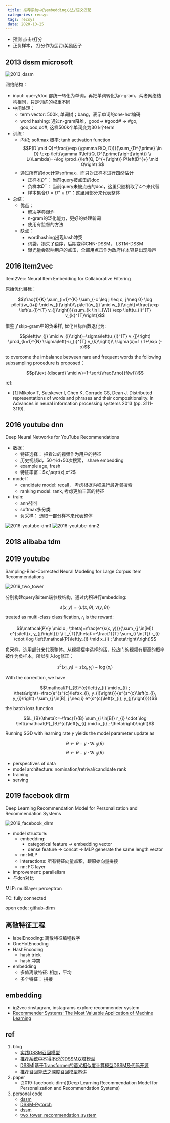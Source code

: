 ```yaml
---
 title: 推荐系统中的embedding方法/语义匹配
 categories: recsys
 tags: recsys
 date: 2020-10-25
---
```


- 预测 点击/打分
- 正负样本， 打分作为惩罚/奖励因子

## 2013 dssm microsoft

![2013_dssm](imgs/2013_dssm.png)

网络结构： 

- input: query/doc 都统一转化为单词，再把单词转化为n-gram，两者网络结构相同，只是训练的权重不同
- 中间处理：
    - term vector: 500k, 单词树；bang，表示单词的one-hot编码
    - word hashing: 通过n-gram降维，good-> #good# -> #go, goo,ood,od#, 这样500k个单词变为30
    k个term
- 训练：
    - 内积; softmax 概率; tanh activation function
    $$P(D \mid Q)=\frac{\exp (\gamma R(Q, D))}{\sum_{D^{\prime} \in D} \exp \left(\gamma R\left(Q, D^{\prime}\right)\right)} \\
    L(\Lambda)=-\log \prod_{\left(Q, D^{+}\right)} P\left(D^{+} \mid Q\right)    $$
    - 通过所有的doc计算softmax，而只对正样本进行四然估计
        - 正样本$D^+$： 当前query被点击的doc
        - 负样本$D^-$： 当前query未被点击的doc，这里只随机取了4个来代替
        - 样本集合$D=D^+ \cup D^-$：这里用部分来代表整体 
- 总结：
    - 优点：
        - 解决字典爆炸
        - n-gram的泛化能力，更好的处理新词
        - 使用有监督的方法
    - 缺点：
        - wordhashing出现hash冲突
        - 词袋，损失了语序，后期变种CNN-DSSM， LSTM-DSSM
        - 曝光量会影响用户的点击，全部用点击作为政府样本容易出现噪声


## 2016 item2vec

Item2Vec: Neural Item Embedding for Collaborative Filtering

原始优化目标：

$$\frac{1}{K} \sum_{i=1}^{K} \sum_{-c \leq j \leq c, j \neq 0} \log p\left(w_{i+j} \mid w_{i}\right)\\
p\left(w_{j} \mid w_{i}\right)=\frac{\exp \left(u_{i}^{T} v_{j}\right)}{\sum_{k \in I_{W}} \exp \left(u_{i}^{T} v_{k}^{T}\right)}$$

借鉴了skip-gram中的负采样, 优化目标函数退化为:

$$p\left(w_{j} \mid w_{i}\right)=\sigma\left(u_{i}^{T} v_{j}\right) \prod_{k=1}^{N} \sigma\left(-u_{i}^{T} v_{k}\right)\\
\sigma(x)=1 / 1+\exp (-x)$$

to overcome the imbalance between rare and frequent words the following subsampling procedure is proposed：

$$p(\text {discard} \mid w)=1-\sqrt{\frac{\rho}{f(w)}}$$


ref: 
- [1] Mikolov T, Sutskever I, Chen K, Corrado GS, Dean J. Distributed representations of words and phrases and their compositionality. In Advances in neural information processing systems 2013 (pp. 3111-3119).

## 2016 youtube dnn

Deep Neural Networks for YouTube Recommendations

- 数据：
    - 特征选择： 把看过的视频作为用户的特征
    - 历史视频id，50个id+50次搜索， share embedding
    - example age, fresh
    - 特征丰富：$x,\sqrt(x),x^2$
- model：
    - candidate model: recall， 考虑根据内积进行最近邻搜索
    - ranking model: rank, 考虑更加丰富的特征
- train:
    - ann召回
    - softmax多分类
    - 负采样： 选取一部分样本来代表整体

![2016-youtube-dnn1](imgs/2016-youtube-dnn1.png)
![2016-youtube-dnn2](imgs/2016-youtube-dnn2.png)


## 2018 alibaba tdm

## 2019 youtube 

Sampling-Bias-Corrected Neural Modeling for Large Corpus Item Recommendations

![2019_two_tower](imgs/2019_two_tower.png)

分别构建query和item端参数结构，通过内积进行embedding:

$$s(x, y)=\langle u(x, \theta), v(y, \theta)\rangle$$

treated as multi-class classification, $r_i$ is the reward:

$$\mathcal{P}(y \mid x ; \theta)=\frac{e^{s(x, y)}}{\sum_{j \in[M]} e^{s\left(x, y_{j}\right)}} \\
L_{T}(\theta):=-\frac{1}{T} \sum_{i \in[T]} r_{i} \cdot \log \left(\mathcal{P}\left(y_{i} \mid x_{i} ; \theta\right)\right)$$

负采样，选用部分来代表整体。从视频榴中选择的话，较热门的视频有更高的概率被作为负样本，所以引入log修正：

$$s^{c}\left(x_{i}, y_{j}\right)=s\left(x_{i}, y_{j}\right)-\log \left(p_{j}\right)$$

With the correction, we have

$$\mathcal{P}_{B}^{c}\left(y_{i} \mid x_{i} ; \theta\right)=\frac{e^{s^{c}\left(x_{i}, y_{i}\right)}}{e^{s^{c}\left(x_{i}, y_{i}\right)+\sum_{j \in[B], j \neq i} e^{s^{c}\left(x_{i}, y_{j}\right)}}}$$

the batch loss function

$$L_{B}(\theta):=-\frac{1}{B} \sum_{i \in[B]} r_{i} \cdot \log \left(\mathcal{P}_{B}^{c}\left(y_{i} \mid x_{i} ; \theta\right)\right)$$

Running SGD with learning rate $\gamma$ yields the model parameter update as

$$\theta \leftarrow \theta-\gamma \cdot \nabla L_{B}(\theta)$$
$$\theta \leftarrow \theta-\gamma \cdot \nabla L_{B}(\theta)$$

- perspectives of data
- model architecture: nomination/retrival/candidate  rank
- training
- serving

## 2019 facebook dlrm

Deep Learning Recommendation Model for Personalization and Recommendation Systems

![2019_facebook_dlrm](imgs/2019_facebook_dlrm.png)



- model structure:
    - embedding: 
        - categorical feature -> embedding vector
        - dense feature -> concat -> MLP generate the same length vector
    - nn: MLP
    - interactions: 所有特征向量点积，跟原始向量拼接
    - nn: FC layer
- improvement: parallelism
- 与dcn对比

MLP: multilayer perceptron

FC: fully connected

open code: [github-dlrm](https://github.com/facebookresearch/dlrm)

## 离散特征工程

- labelEncoding: 离散特征编程数字
- OneHotEncoding
- HashEncoding
    - hash trick
    - hash 冲突
- embedding
    - 多值离散特征: 相加，平均
    - 多个特征： 拼接

## embedding

- ig2vec :instagram, instagrams explore recommender system
- [Recommender Systems: The Most Valuable Application of Machine Learning](https://towardsdatascience.com/recommender-systems-the-most-valuable-application-of-machine-learning-part-1-f96ecbc4b7f5)

## ref

1. blog
    - [实践DSSM召回模型](https://zhuanlan.zhihu.com/p/136253355)
    - [推荐系统中不得不说的DSSM双塔模型](https://zhuanlan.zhihu.com/p/139541282)
    - [DSSM|基于Transformer的语义相似度计算模型DSSM及代码开源](https://blog.csdn.net/qq_28385535/article/details/92803375)
    - [推荐召回算法之深度召回模型串讲](https://zhuanlan.zhihu.com/p/63343894)
2. paper
    - [2019-facebook-dlrm](Deep Learning Recommendation Model for Personalization and Recommendation Systems)
3. personal code
    - [dssm](https://github.com/InsaneLife/dssm)
    - [DSSM-Pytorch](https://github.com/ChrisCN97/DSSM-Pytorch)
    - [dssm](https://github.com/baharefatemi/DSSM)
    - [two_tower_recommendation_system](https://github.com/cdj0311/two_tower_recommendation_system)

